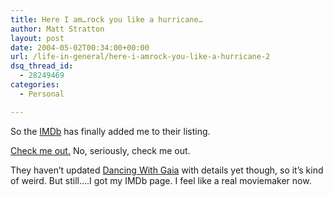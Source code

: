 ```yaml
---
title: Here I am…rock you like a hurricane…
author: Matt Stratton
layout: post
date: 2004-05-02T00:34:00+00:00
url: /life-in-general/here-i-amrock-you-like-a-hurricane-2
dsq_thread_id:
  - 28249469
categories:
  - Personal

---
```

So the <a href="https://www.imdb.com" target="_blank">IMDb</a> has finally added me to their listing.

<a href="https://www.imdb.com/name/nm1595334/" target="_blank">Check me out.</a> No, seriously, check me out.

They haven&#8217;t updated <a href="https://www.imdb.com/title/tt0407713/" target="_blank">Dancing With Gaia</a> with details yet though, so it&#8217;s kind of weird. But still&#8230;.I got my IMDb page. I feel like a real moviemaker now.